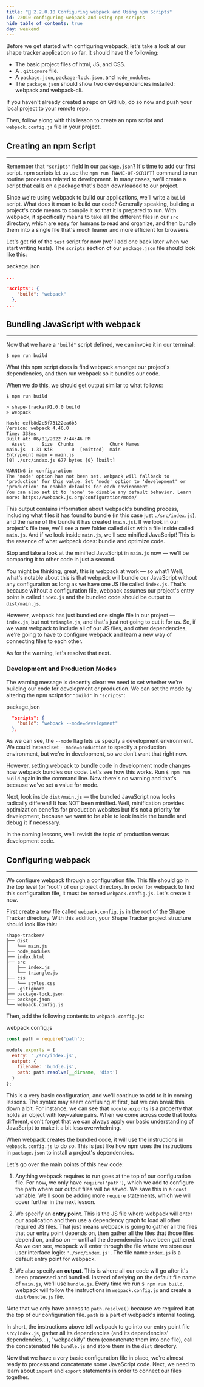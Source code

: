 ```yaml
---
title: "📓 2.2.0.10 Configuring webpack and Using npm Scripts"
id: 22010-configuring-webpack-and-using-npm-scripts
hide_table_of_contents: true
day: weekend
---
```


Before we get started with configuring webpack, let's take a look at our shape tracker application so far. It should have the following:

* The basic project files of html, JS, and CSS.
* A `.gitignore` file.
* A `package.json`, `package-lock.json`, and `node_modules`.
* The `package.json` should show two dev dependencies installed: webpack and webpack-cli. 

If you haven't already created a repo on GitHub, do so now and push your local project to your remote repo.

Then, follow along with this lesson to create an npm script and `webpack.config.js` file in your project.

## Creating an npm Script
--- 

Remember that `"scripts"` field in our `package.json`? It's time to add our first script. npm scripts let us use the `npm run [NAME-OF-SCRIPT]` command to run routine processes related to development. In many cases, we'll create a script that calls on a package that's been downloaded to our project.

Since we're using webpack to build our applications, we'll write a `build` script. What does it mean to build our code? Generally speaking, building a project's code means to compile it so that it is prepared to run. With webpack, it specifically means to take all the different files in our `src` directory, which are easy for humans to read and organize, and then bundle them into a single file that's much leaner and more efficient for browsers. 

Let's get rid of the `test` script for now (we'll add one back later when we start writing tests). The `scripts` section of our `package.json` file should look like this:

<div class="filename">package.json</div>

```json
...

"scripts": {
    "build": "webpack"
  },
...
```

## Bundling JavaScript with webpack
---

Now that we have a `"build"` script defined, we can invoke it in our terminal:

```shell
$ npm run build
```

What this npm script does is find webpack amongst our project's dependencies, and then run webpack so it bundles our code.

When we do this, we should get output similar to what follows:

```shell
$ npm run build

> shape-tracker@1.0.0 build
> webpack

Hash: eefb8d2c5f73122ea6b3
Version: webpack 4.46.0
Time: 338ms
Built at: 06/01/2022 7:44:46 PM
  Asset      Size  Chunks             Chunk Names
main.js  1.31 KiB       0  [emitted]  main
Entrypoint main = main.js
[0] ./src/index.js 677 bytes {0} [built]

WARNING in configuration
The 'mode' option has not been set, webpack will fallback to 'production' for this value. Set 'mode' option to 'development' or 'production' to enable defaults for each environment.
You can also set it to 'none' to disable any default behavior. Learn more: https://webpack.js.org/configuration/mode/
```

This output contains information about webpack's bundling process, including what files it has found to bundle (in this case just `./src/index.js`), and the name of the bundle it has created (`main.js`). If we look in our project's file tree, we'll see a new folder called `dist` with a file inside called `main.js`. And if we look inside `main.js`, we'll see minified JavaScript! This is the essence of what webpack does: bundle and optimize code.

Stop and take a look at the minified JavaScript in `main.js` now — we'll be comparing it to other code in just a second.

You might be thinking, great, this is webpack at work — so what? Well, what's notable about this is that webpack will bundle our JavaScript without any configuration as long as we have one JS file called `index.js`. That's because without a configuration file, webpack assumes our project's entry point is called `index.js` and the bundled code should be output to `dist/main.js`.

However, webpack has just bundled one single file in our project — `index.js`, but not `triangle.js`, and that's just not going to cut it for us. So, if we want webpack to include all of our JS files, and other dependencies, we're going to have to configure webpack and learn a new way of connecting files to each other.

As for the warning, let's resolve that next.

### Development and Production Modes

The warning message is decently clear: we need to set whether we're building our code for development or production. We can set the mode by altering the npm script for `"build"` in `"scripts"`:

<div class="filename">package.json</div>

```json
  "scripts": {
    "build": "webpack --mode=development"
  },
```

As we can see, the `--mode` flag lets us specify a development environment. We could instead set `--mode=production` to specify a production environment, but we're in development, so we don't want that right now.

However, setting webpack to bundle code in development mode changes how webpack bundles our code. Let's see how this works. Run `$ npm run build` again in the command line. Now there's no warning and that's because we've set a value for mode. 

Next, look inside `dist/main.js` — the bundled JavaScript now looks radically different! It has NOT been minified. Well, minification provides optimization benefits for production websites but it's not a priority for development, because we want to be able to look inside the bundle and debug it if necessary.  

In the coming lessons, we'll revisit the topic of production versus development code.

## Configuring webpack
---

We configure webpack through a configuration file. This file should go in the top level (or 'root') of our project directory. In order for webpack to find this configuration file, it must be named `webpack.config.js`. Let's create it now.

First create a new file called `webpack.config.js` in the root of the Shape Tracker directory. With this addition, your Shape Tracker project structure should look like this:

```
shape-tracker/
├── dist
│   └── main.js
├── node_modules
├── index.html
├── src
│   ├── index.js
│   └── triangle.js
├── css
│   └── styles.css
├── .gitignore
├── package-lock.json
├── package.json
└── webpack.config.js
```

Then, add the following contents to `webpack.config.js`:

<div class="filename">webpack.config.js</div>

```js
const path = require('path');

module.exports = {
  entry: './src/index.js',
  output: {
    filename: 'bundle.js',
    path: path.resolve(__dirname, 'dist')
  }
};
```

This is a very basic configuration, and we'll continue to add to it in coming lessons. The syntax may seem confusing at first, but we can break this down a bit. For instance, we can see that `module.exports` is a property that holds an object with key-value pairs. When we come across code that looks different, don't forget that we can always apply our basic understanding of JavaScript to make it a bit less overwhelming.

When webpack creates the bundled code, it will use the instructions in `webpack.config.js` to do so. This is just like how npm uses the instructions in `package.json` to install a project's dependencies. 

Let's go over the main points of this new code:

1. Anything webpack requires to run goes at the top of our configuration file. For now, we only have `require('path')`, which we add to configure the path where our output files will be saved. We save this in a `const` variable. We'll soon be adding more `require` statements, which we will cover further in the next lesson.

2. We specify an **entry point**. This is the JS file where webpack will enter our application and then use a dependency graph to load all other required JS files. That just means webpack is going to gather all the files that our entry point depends on, then gather all the files that those files depend on, and so on — until all the dependencies have been gathered. As we can see, webpack will enter through the file where we store our user interface logic: `'./src/index.js'`. The file name `index.js` is a default entry point for webpack.

3. We also specify an **output**. This is where all our code will go after it's been processed and bundled. Instead of relying on the default file name of `main.js`, we'll use `bundle.js`.  Every time we run `$ npm run build`, webpack will follow the instructions in `webpack.config.js` and create a `dist/bundle.js` file.

Note that we only have access to `path.resolve()` because we required it at the top of our configuration file. `path` is a part of webpack's internal tooling.

In short, the instructions above tell webpack to go into our entry point file `src/index.js`, gather all its dependencies (and its dependencies' dependencies...), "webpackify" them (concatenate them into one file), call the concatenated file `bundle.js` and store them in the `dist` directory.

Now that we have a very basic configuration file in place, we're almost ready to process and concatenate some JavaScript code. Next, we need to learn about `import` and `export` statements in order to connect our files together.
